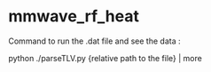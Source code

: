 # mmwave_rf_heat

Command to run the .dat file and see the data :

python ./parseTLV.py {relative path to the file} | more
